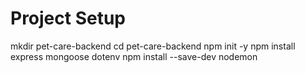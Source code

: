 # Project Setup 
mkdir pet-care-backend
cd pet-care-backend
npm init -y
npm install express mongoose dotenv
npm install --save-dev nodemon
